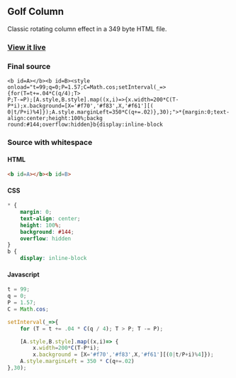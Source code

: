 ## Golf Column

Classic rotating column effect in a 349 byte HTML file.

### [View it live](https://jaburns.github.io/golfcolumn/)

### Final source
```
<b id=A></b><b id=B><style onload="t=99;q=0;P=1.57;C=Math.cos;setInterval(_=>{for(T=t+=.04*C(q/4);T>
P;T-=P);[A.style,B.style].map((x,i)=>{x.width=200*C(T-P*i);x.background=[X='#f70','#f83',X,'#f61'][(
0|t/P+i)%4]});A.style.marginLeft=350*C(q+=.02)},30);">*{margin:0;text-align:center;height:100%;backg
round:#144;overflow:hidden}b{display:inline-block
```

### Source with whitespace

#### HTML
```html
<b id=A></b><b id=B>
```

#### CSS
```css
* {
    margin: 0;
    text-align: center;
    height: 100%;
    background: #144;
    overflow: hidden
}
b {
    display: inline-block
```

#### Javascript
```javascript
t = 99;
q = 0;
P = 1.57;
C = Math.cos;

setInterval(_=>{
    for (T = t += .04 * C(q / 4); T > P; T -= P);

    [A.style,B.style].map((x,i)=> {
        x.width=200*C(T-P*i);
        x.background = [X='#f70','#f83',X,'#f61'][(0|t/P+i)%4]});
    A.style.marginLeft = 350 * C(q+=.02)
},30);
```
